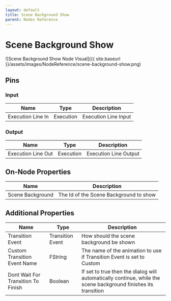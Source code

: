 ```yaml
---
layout: default
title: Scene Background Show
parent: Nodes Reference
---
```

# Scene Background Show

![Scene Background Show Node Visual]({{ site.baseurl }}/assets/images/NodeReference/scene-background-show.png)

## Pins

### Input

| Name | Type | Description |
| --- | --- | --- |
| Execution Line In | Execution | Execution Line Input |

### Output

| Name | Type | Description |
| --- | --- | --- |
| Execution Line Out | Execution | Execution Line Output |

## On-Node Properties

| Name | Description |
| --- | --- |
| Scene Background | The Id of the Scene Background to show |

## Additional Properties

| Name | Type | Description |
| --- | --- | --- |
| Transition Event | Transition Event | How should the scene background be shown |
| Custom Transition Event Name | FString | The name of the animation to use if Transition Event is set to Custom |
| Dont Wait For Transition To Finish | Boolean | If set to true then the dialog will automatically continue, while the scene background finishes its transition |